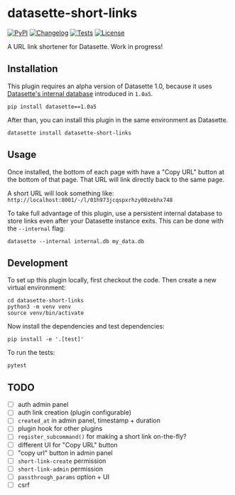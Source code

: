 # datasette-short-links

[![PyPI](https://img.shields.io/pypi/v/datasette-short-links.svg)](https://pypi.org/project/datasette-short-links/)
[![Changelog](https://img.shields.io/github/v/release/datasette/datasette-short-links?include_prereleases&label=changelog)](https://github.com/datasette/datasette-short-links/releases)
[![Tests](https://github.com/datasette/datasette-short-links/workflows/Test/badge.svg)](https://github.com/datasette/datasette-short-links/actions?query=workflow%3ATest)
[![License](https://img.shields.io/badge/license-Apache%202.0-blue.svg)](https://github.com/datasette/datasette-short-links/blob/main/LICENSE)

A URL link shortener for Datasette. Work in progress!

## Installation

This plugin requires an alpha version of Datasette 1.0, because it uses [Datasette's internal database](https://docs.datasette.io/en/latest/internals.html#internals-internal) introduced in `1.0a5`.

    pip install datasette==1.0a5

After than, you can install this plugin in the same environment as Datasette.

    datasette install datasette-short-links

## Usage

Once installed, the bottom of each page with have a "Copy URL" button at the bottom of that page. That URL will link directly back to the same page.

A short URL will look something like: `http://localhost:8001/-/l/01h973jcqspxrhzy00zebhx748`

To take full advantage of this plugin, use a persistent internal database to store links even after your Datasette instance exits. This can be done with the `--internal` flag:

```
datasette --internal internal.db my_data.db
```

## Development

To set up this plugin locally, first checkout the code. Then create a new virtual environment:

    cd datasette-short-links
    python3 -m venv venv
    source venv/bin/activate

Now install the dependencies and test dependencies:

    pip install -e '.[test]'

To run the tests:

    pytest

## TODO

- [ ] auth admin panel
- [ ] auth link creation (plugin configurable)
- [ ] `created_at` in admin panel, timestamp + duration
- [ ] plugin hook for other plugins
- [ ] `register_subcommand()` for making a short link on-the-fly?
- [ ] different UI for "Copy URL" button
- [ ] "copy url" button in admin panel
- [ ] `short-link-create` permission
- [ ] `short-link-admin` permission
- [ ] `passthrough_params` option + UI
- [ ] csrf
